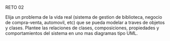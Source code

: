 RETO 02

Elija un problema de la vida real (sistema de gestion de biblioteca, negocio de compra-venta, automovil, etc) que se pueda modelar a traves de objetos y clases. Plantee las relaciones de clases, composiciones, propiedades y comportamientos del sistema en uno mas diagramas tipo UML.
